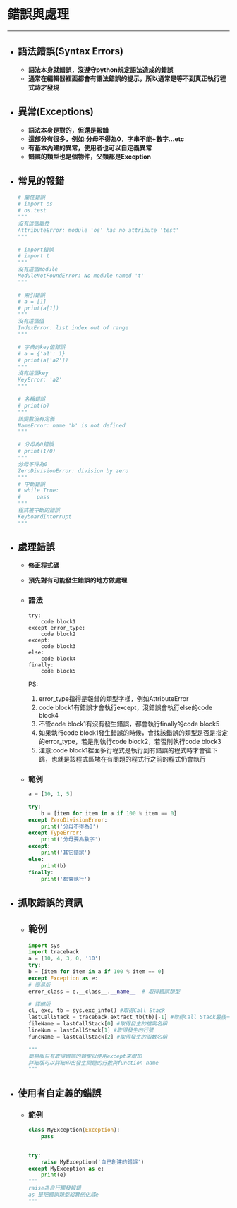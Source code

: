 # 錯誤與處理
---

+ ## **語法錯誤(Syntax Errors)**
    + **語法本身就錯誤，沒遵守python規定語法造成的錯誤**
    + **通常在編輯器裡面都會有語法錯誤的提示，所以通常是等不到真正執行程式時才發現**

+ ## **異常(Exceptions)**
    + **語法本身是對的，但還是報錯**
    + **這部分有很多，例如:分母不得為0，字串不能+數字...etc**
    + **有基本內建的異常，使用者也可以自定義異常**
    + **錯誤的類型也是個物件，父類都是Exception**   

+ ## 常見的報錯
    ```python
    # 屬性錯誤
    # import os
    # os.test
    """
    沒有這個屬性
    AttributeError: module 'os' has no attribute 'test'  
    """

    # import錯誤
    # import t
    """
    沒有這個module
    ModuleNotFoundError: No module named 't'
    """

    # 索引錯誤
    # a = [1]
    # print(a[1])
    """
    沒有這個值
    IndexError: list index out of range
    """

    # 字典的key值錯誤
    # a = {'a1': 1}
    # print(a['a2'])
    """
    沒有這個key
    KeyError: 'a2'
    """

    # 名稱錯誤
    # print(b)
    """
    該變數沒有定義
    NameError: name 'b' is not defined
    """

    # 分母為0錯誤
    # print(1/0)
    """
    分母不得為0
    ZeroDivisionError: division by zero
    """
    # 中斷錯誤
    # while True:
    #     pass
    """
    程式被中斷的錯誤
    KeyboardInterrupt
    """
    ```

+ ## 處理錯誤
  + **修正程式碼**
  + **預先對有可能發生錯誤的地方做處理**
 
  + ### 語法
    ```
    try:
        code block1
    except error_type:
        code block2
    except:
        code block3
    else:
        code block4
    finally:
        code block5
    ```
    PS: 
    1. error_type指得是報錯的類型字樣，例如AttributeError
    2. code block1有錯誤才會執行except，沒錯誤會執行else的code block4
    3. 不管code block1有沒有發生錯誤，都會執行finally的code block5
    4. 如果執行code block1發生錯誤的時候，會找該錯誤的類型是否是指定的error_type，若是則執行code block2，若否則執行code block3
    5. 注意:code block1裡面多行程式是執行到有錯誤的程式時才會往下跳，也就是該程式區塊在有問題的程式行之前的程式仍會執行

  + ### 範例
    ```python
    a = [10, 1, 5]

    try:
        b = [item for item in a if 100 % item == 0]
    except ZeroDivisionError:
        print('分母不得為0')
    except TypeError:
        print('分母要為數字')
    except:
        print('其它錯誤')
    else:
        print(b)
    finally:
        print('都會執行')
    ```

+ ## 抓取錯誤的資訊
  + ## 範例
    ```python
    import sys
    import traceback
    a = [10, 4, 3, 0, '10']
    try:
    b = [item for item in a if 100 % item == 0]
    except Exception as e:
    # 簡易版
    error_class = e.__class__.__name__  # 取得錯誤類型
    
    # 詳細版
    cl, exc, tb = sys.exc_info() #取得Call Stack
    lastCallStack = traceback.extract_tb(tb)[-1] #取得Call Stack最後一筆
    fileName = lastCallStack[0] #取得發生的檔案名稱
    lineNum = lastCallStack[1] #取得發生的行號
    funcName = lastCallStack[2] #取得發生的函數名稱
    
    """
    簡易版只有取得錯誤的類型以便用except來增加
    詳細版可以詳細印出發生問題的行數與function name
    """
    ```

+ ## 使用者自定義的錯誤
  + ### 範例
    ```python
    class MyException(Exception):
        pass


    try:
        raise MyException('自己創建的錯誤')
    except MyException as e:
        print(e)
    """
    raise為自行觸發報錯
    as 是把錯誤類型給實例化成e
    """
    ```


